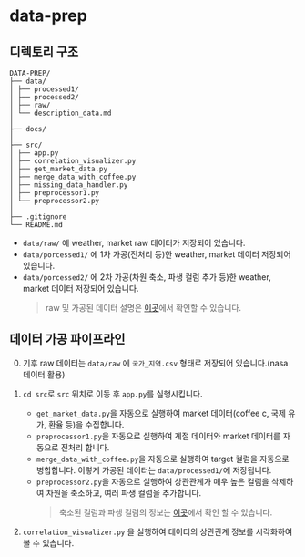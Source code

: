# data-prep

## 디렉토리 구조

```
DATA-PREP/
├── data/
│ ├── processed1/
│ ├── processed2/
│ ├── raw/
│ └── description_data.md
│
├── docs/
│
├── src/
│ ├── app.py
│ ├── correlation_visualizer.py
│ ├── get_market_data.py
│ ├── merge_data_with_coffee.py
│ ├── missing_data_handler.py
│ ├── preprocessor1.py
│ └── preprocessor2.py
│
├── .gitignore
└── README.md
```

-   `data/raw/` 에 weather, market raw 데이터가 저장되어 있습니다.
-   `data/porcessed1/` 에 1차 가공(전처리 등)한 weather, market 데이터 저장되어 있습니다.
-   `data/porcessed2/` 에 2차 가공(차원 축소, 파생 컬럼 추가 등)한 weather, market 데이터 저장되어 있습니다.
    > raw 및 가공된 데이터 설명은 [이곳](https://github.com/MJU-Capstone-2025/data-prep/blob/f-weatherNmarket/data/description_data.md)에서 확인할 수 있습니다.

## 데이터 가공 파이프라인

0. 기후 raw 데이터는 `data/raw` 에 `국가_지역.csv` 형태로 저장되어 있습니다.(nasa 데이터 활용)

1. `cd src`로 `src` 위치로 이동 후 `app.py`를 실행시킵니다.

    - `get_market_data.py`을 자동으로 실행하여 market 데이터(coffee c, 국제 유가, 환율 등)을 수집합니다.
    - `preprocessor1.py`을 자동으로 실행하여 계절 데이터와 market 데이터를 자동으로 전처리 합니다.
    - `merge_data_with_coffee.py`을 자동으로 실행하여 target 컬럼을 자동으로 병합합니다. 이렇게 가공된 데이터는 `data/processed1/`에 저장됩니다.
    - `preprocessor2.py`을 자동으로 실행하여 상관관계가 매우 높은 컬럼을 삭제하여 차원을 축소하고, 여러 파생 컬럼을 추가합니다.
        > 축소된 컬럼과 파생 컬럼의 정보는 [이곳](https://github.com/MJU-Capstone-2025/data-prep/blob/f-weatherNmarket/docs/description_features.md)에서 확인 할 수 있습니다.

2. `correlation_visualizer.py` 을 실행하여 데이터의 상관관계 정보를 시각화하여 볼 수 있습니다.
